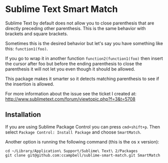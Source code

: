 # Sublime Text Smart Match

Sublime Text by default does not allow you to close parenthesis that are directly preceding other parenthesis.  This is the same behavior with brackets and square brackets.

Sometimes this is the desired behavior but let's say you have something like this: ``function1(foo)``.

If you go to wrap it in another function ``function2(function1(foo)`` then insert the cursor after foo but before the ending parenthesis to close the parenthesis it will not let you even though it should be allowed.

This package makes it smarter so it detects matching parenthesis to see if the insertion is allowed.

For more information about the issue see the ticket I created at:
http://www.sublimetext.com/forum/viewtopic.php?f=3&t=5708

## Installation

If you are using Sublime Package Control you can press ``cmd+shift+p``.  Then select ``Package Control: Install Package`` and choose ``SmartMatch``.

Another option is running the following command (this is the os x version):

```
cd ~/Library/Application\ Support/Sublime\ Text\ 2/Packages
git clone git@github.com:ccampbell/sublime-smart-match.git SmartMatch
```
